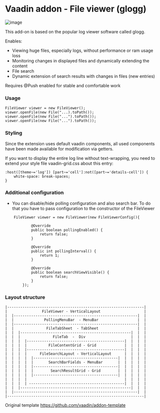 # Vaadin addon - File viewer (glogg)
![image](https://user-images.githubusercontent.com/1457603/235087580-accbe673-caa3-4b96-b00c-ba262b74d554.png)

This add-on is based on the popular log viewer software called glogg.

Enables:
- Viewing huge files, especially logs, without performance or ram usage loss
- Monitoring changes in displayed files and dynamically extending the content
- File search
- Dynamic extension of search results with changes in files (new entries)


Requires @Push enabled for stable and comfortable work

### Usage
```
FileViewer viewer = new FileViewer();
viewer.openFile(new File("...).toPath());
viewer.openFile(new File("...").toPath());
viewer.openFile(new File("...").toPath());
```
### Styling

Since the extension uses default vaadin components, all used components have been made available for modification 
via getters.

If you want to display the entire log line without text-wrapping, you need to extend your style file vaadin-grid.css about this entry:
```
:host([theme~='log']) [part~='cell']:not([part~='details-cell']) {
    white-space: break-spaces;
}
```
### Additional configuration

- You can disable/hide polling configuration and also search bar. To do that you have to pass configuration to the constructor of the FileViewer
```
    FileViewer viewer = new FileViewer(new FileViewerConfig(){

            @Override
            public boolean pollingEnabled() {
                return false;
            }

            @Override
            public int pollingInterval() {
                return 1;
            }

            @Override
            public boolean searchViewVisible() {
                return false;
            }
        });
```
### Layout structure

```
|---------------------------------------------------------------|
|                FileViewer - VerticalLayout                    |
|  |---------------------------------------------------------|  |
|  |              PollingMenuBar  - MenuBar                  |  |
|  |---------------------------------------------------------|  |
|  |               FileTabSheet  - TabSheet                  |  |
|  |  |---------------------------------------------------|  |  |
|  |  |               FileTab  -  Div                     |  |  |
|  |  |  |---------------------------------------------|  |  |  |
|  |  |  |          FileContentGrid - Grid             |  |  |  |
|  |  |  |---------------------------------------------|  |  |  |
|  |  |  |      FileSearchLayout - VerticalLayout      |  |  |  |
|  |  |  |  |---------------------------------------|  |  |  |  |
|  |  |  |  |       SearchBarFields - MenuBar       |  |  |  |  |
|  |  |  |  |---------------------------------------|  |  |  |  |
|  |  |  |  |        SearchResultGrid - Grid        |  |  |  |  |
|  |  |  |  |---------------------------------------|  |  |  |  |
|  |  |  |                                             |  |  |  |
|  |  |  | --------------------------------------------|  |  |  |
|  |  |---------------------------------------------------|  |  |
|  |---------------------------------------------------------|  |
|---------------------------------------------------------------|
```
Original template https://github.com/vaadin/addon-template
